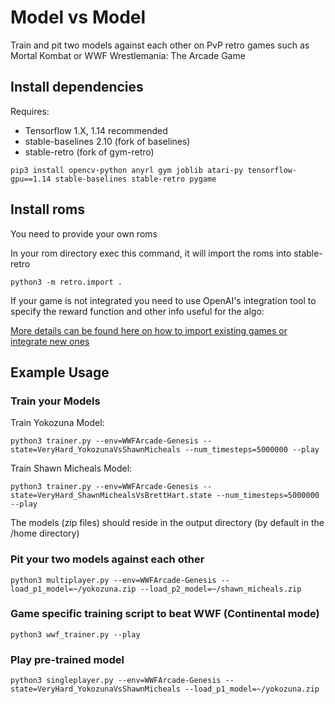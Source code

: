 # Model vs Model

Train and pit two models against each other on PvP retro games such as Mortal Kombat or WWF Wrestlemania: The Arcade Game

## Install dependencies

Requires:
*   Tensorflow 1.X, 1.14 recommended
*   stable-baselines 2.10 (fork of baselines)
*   stable-retro (fork of gym-retro)

```
pip3 install opencv-python anyrl gym joblib atari-py tensorflow-gpu==1.14 stable-baselines stable-retro pygame
```

## Install roms
You need to provide your own roms

In your rom directory exec this command, it will import the roms into stable-retro
```
python3 -m retro.import .
```

If your game is not integrated you need to use OpenAI's integration tool to specify the reward function and other info useful for the algo:

[More details can be found here on how to import existing games or integrate new ones](https://www.videogames.ai/2019/01/29/Setup-OpenAI-baselines-retro.html)

## Example Usage

### Train your Models

Train Yokozuna Model:
```
python3 trainer.py --env=WWFArcade-Genesis --state=VeryHard_YokozunaVsShawnMicheals --num_timesteps=5000000 --play
```

Train Shawn Micheals Model:
```
python3 trainer.py --env=WWFArcade-Genesis --state=VeryHard_ShawnMichealsVsBrettHart.state --num_timesteps=5000000 --play
```

The models (zip files) should reside in the output directory (by default in the /home directory)


### Pit your two models against each other
```
python3 multiplayer.py --env=WWFArcade-Genesis --load_p1_model=~/yokozuna.zip --load_p2_model=~/shawn_micheals.zip
```

### Game specific training script to beat WWF (Continental mode)
```
python3 wwf_trainer.py --play
```


### Play pre-trained model
```
python3 singleplayer.py --env=WWFArcade-Genesis --state=VeryHard_YokozunaVsShawnMicheals --load_p1_model=~/yokozuna.zip
```